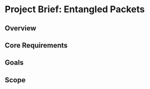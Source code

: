 # Project Brief: Entangled Packets

## Overview
<!-- Brief overview of the project -->

## Core Requirements
<!-- List of core requirements -->

## Goals
<!-- Main goals of the project -->

## Scope
<!-- Defined scope of work -->
